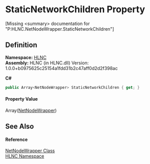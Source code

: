 # StaticNetworkChildren Property


\[Missing &lt;summary&gt; documentation for "P:HLNC.NetNodeWrapper.StaticNetworkChildren"\]



## Definition
**Namespace:** <a href="N_HLNC">HLNC</a>  
**Assembly:** HLNC (in HLNC.dll) Version: 1.0.0+b0975625c25154a1fdd31b2c47aff0d2d2f398ac

**C#**
``` C#
public Array<NetNodeWrapper> StaticNetworkChildren { get; }
```



#### Property Value
Array(<a href="T_HLNC_NetNodeWrapper">NetNodeWrapper</a>)

## See Also


#### Reference
<a href="T_HLNC_NetNodeWrapper">NetNodeWrapper Class</a>  
<a href="N_HLNC">HLNC Namespace</a>  
